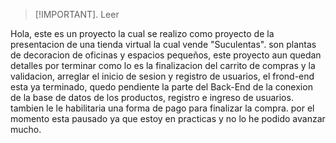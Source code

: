 > [!IMPORTANT].
> Leer


Hola, este es un proyecto la cual se realizo como proyecto de la presentacion de una tienda virtual la cual vende "Suculentas". son plantas de decoracion de oficinas y espacios pequeños, este proyecto aun quedan detalles por terminar como lo es la finalizacion del carrito de compras y la validacion, arreglar el inicio de sesion y registro de usuarios, el frond-end esta ya terminado, quedo pendiente la parte del Back-End de la conexion de la base de datos de los productos, registro e ingreso de usuarios. tambien le le habilitaria una forma de pago para finalizar la compra. por el momento esta pausado ya que estoy en practicas y no lo he podido avanzar mucho.
